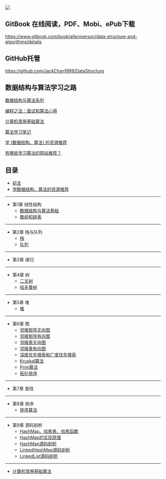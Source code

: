 ![](https://alleniverson.gitbooks.io/data-structure-and-algorithms/content/assets/%E6%95%B0%E6%8D%AE%E7%BB%93%E6%9E%84.png)

## GitBook 在线阅读，PDF、Mobi、ePub下载

https://www.gitbook.com/book/alleniverson/data-structure-and-algorithms/details

## GitHub托管

https://github.com/JackChan1999/DataStructure

## 数据结构与算法学习之路

[数据结构与算法系列](http://www.cnblogs.com/skywang12345/p/3603935.html)

[编程之法：面试和算法心得](https://github.com/julycoding/The-Art-Of-Programming-By-July)

[计算机常用基础算法](https://github.com/shijiebei2009/Algorithms)

[算法学习笔记](https://github.com/nonstriater/Learn-Algorithms)

[学 [数据结构、算法] 的资源推荐](https://zhuanlan.zhihu.com/p/23191006)

[有哪些学习算法的网站推荐？](https://www.zhihu.com/question/20368410)

## 目录

* [前言](README.md)
* [学数据结构、算法的资源推荐](source\学数据结构、算法的资源推荐.md)

----

* 第1章 线性结构
  * [数据结构与算法基础](线性结构\数据结构.md)
  * [数组和链表](线性结构/数组和链表.md)

----

* 第2章 栈与队列
  * [栈](线性结构/栈.md)
  * [队列](线性结构/队列.md)

----

* 第3章 递归

----

* 第4章 树
  * [二叉树](树形结构/二叉树.md)
  * [哈夫曼树](树形结构/哈夫曼树.md)

----

* 第5章 堆
  * [堆](堆/堆.md)

----

* 第6章 图
  * [邻接矩阵无向图](图/邻接矩阵无向图.md)
  * [邻接矩阵有向图](图/邻接矩阵有向图.md)
  * [邻接表无向图](图/邻接表无向图.md)
  * [邻接表有向图](图/邻接表有向图.md)
  * [深度优先搜索和广度优先搜索](图/深度优先搜索和广度优先搜索.md)
  * [Kruskal算法](图/Kruskal算法.md)
  * [Prim算法](图/Prim算法.md)
  * [拓扑排序](图/拓扑排序.md)

----

* 第7章 查找

----

* 第8章 排序
  * [排序算法](排序算法/排序算法.md)

----

* 第9章 源码剖析
  * [HashMap、哈希表、哈希函数](源码剖析/HashMap、哈希表、哈希函数.md)
  * [HashMap的实现原理](源码剖析/HashMap的实现原理.md)
  * [HashMap源码剖析](源码剖析/HashMap源码剖析.md)
  * [LinkedHashMap源码剖析](源码剖析/LinkedHashMap源码剖析.md)
  * [LinkedList源码剖析](源码剖析/LinkedList源码剖析.md)

----

* [计算机常用基础算法](计算机常用基础算法/计算机常用基础算法.md)